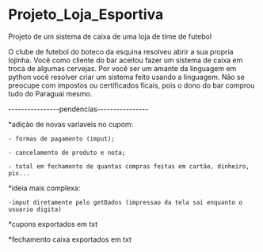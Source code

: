 # Projeto_Loja_Esportiva
Projeto de um sistema de caixa de uma loja de time de futebol

O clube de futebol do boteco da esquina resolveu abrir a sua propria lojinha.
Você como cliente do bar aceitou fazer um sistema de caixa em troca de algumas cervejas.
Por você ser um amante da linguagem em python você resolver criar um sistema feito usando a linguagem.
Não se preocupe com impostos ou certificados ficais, pois o dono do bar comprou tudo do Paraguai mesmo.


----------------pendencias----------------

*adição de novas variaveis no cupom:

    - formas de pagamento (imput);
    
    - cancelamento de produto e nota;
    
    - total em fechamento de quantas compras feitas em cartão, dinheiro, pix...
    
*ideia mais complexa:

    -imput diretamente pelo getDados (impressao da tela sai enquanto o usuario digita)
    
*cupons exportados em txt

*fechamento caixa exportados em txt

